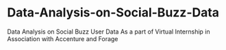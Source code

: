 # Data-Analysis-on-Social-Buzz-Data
Data Analysis on Social Buzz User Data As a part of Virtual Internship in Association with Accenture and Forage

